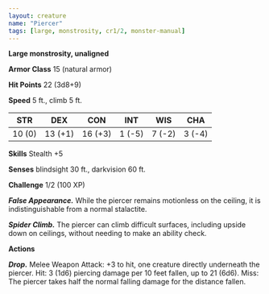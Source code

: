 ```yaml
---
layout: creature
name: "Piercer"
tags: [large, monstrosity, cr1/2, monster-manual]
---
```


**Large monstrosity, unaligned**

**Armor Class** 15 (natural armor)

**Hit Points** 22 (3d8+9)

**Speed** 5 ft., climb 5 ft.

|   STR   |   DEX   |   CON   |   INT   |   WIS   |   CHA   |
|:-----:|:-----:|:-----:|:-----:|:-----:|:-----:|
| 10 (0) | 13 (+1) | 16 (+3) | 1 (-5) | 7 (-2) | 3 (-4) |

**Skills** Stealth +5

**Senses** blindsight 30 ft., darkvision 60 ft.

**Challenge** 1/2 (100 XP)

***False Appearance.*** While the piercer remains motionless on the ceiling, it is indistinguishable from a normal stalactite.

***Spider Climb.*** The piercer can climb difficult surfaces, including upside down on ceilings, without needing to make an ability check.

**Actions**

***Drop.*** Melee Weapon Attack: +3 to hit, one creature directly underneath the piercer. Hit: 3 (1d6) piercing damage per 10 feet fallen, up to 21 (6d6). Miss: The piercer takes half the normal falling damage for the distance fallen.

